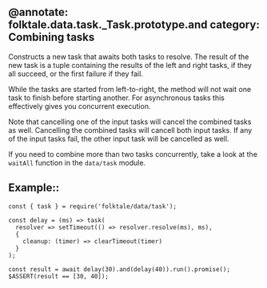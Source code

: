 @annotate: folktale.data.task._Task.prototype.and
category: Combining tasks
---

Constructs a new task that awaits both tasks to resolve. The result of the new task is a tuple containing the results of the left and right tasks, if they all succeed, or the first failure if they fail.

While the tasks are started from left-to-right, the method will not wait one task to finish before starting another. For asynchronous tasks this effectively gives you concurrent execution.

Note that cancelling one of the input tasks will cancel the combined tasks as well. Cancelling the combined tasks will cancell both input tasks. If any of the input tasks fail, the other input task will be cancelled as well.

If you need to combine more than two tasks concurrently, take a look at the `waitAll` function in the `data/task` module.


## Example::

    const { task } = require('folktale/data/task');
    
    const delay = (ms) => task(
      resolver => setTimeout(() => resolver.resolve(ms), ms),
      {
        cleanup: (timer) => clearTimeout(timer)
      }
    );
    
    const result = await delay(30).and(delay(40)).run().promise();
    $ASSERT(result == [30, 40]);
